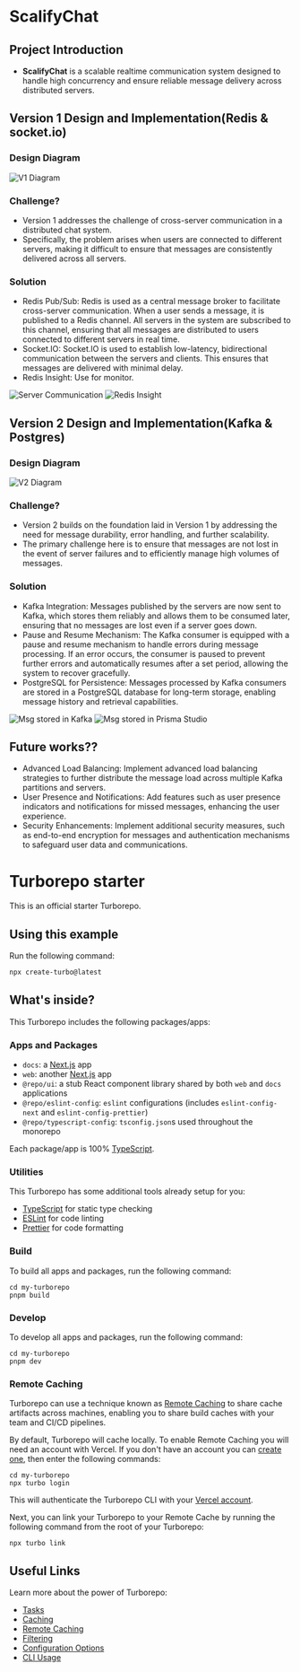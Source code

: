# ScalifyChat

## Project Introduction
- **ScalifyChat** is a scalable realtime communication system designed to handle high concurrency and ensure reliable message delivery across distributed servers. 

## Version 1 Design and Implementation(Redis & socket.io)
### Design Diagram
![V1 Diagram](https://github.com/Reneechang17/ScalifyChat/blob/main/static/ScalifyChat-v1%20diagram.jpg)

### Challenge?
- Version 1 addresses the challenge of cross-server communication in a distributed chat system. 
- Specifically, the problem arises when users are connected to different servers, making it difficult to ensure that messages are consistently delivered across all servers.

### Solution
- Redis Pub/Sub: Redis is used as a central message broker to facilitate cross-server communication. When a user sends a message, it is published to a Redis channel. All servers in the system are subscribed to this channel, ensuring that all messages are distributed to users connected to different servers in real time.
- Socket.IO: Socket.IO is used to establish low-latency, bidirectional communication between the servers and clients. This ensures that messages are delivered with minimal delay.
- Redis Insight: Use for monitor.

![Server Communication](https://github.com/Reneechang17/ScalifyChat/blob/main/static/Server%20Communication.jpg)
![Redis Insight](https://github.com/Reneechang17/ScalifyChat/blob/main/static/Redis%20Insight.jpg)

## Version 2 Design and Implementation(Kafka & Postgres)
### Design Diagram
![V2 Diagram](https://github.com/Reneechang17/ScalifyChat/blob/main/static/ScalifyChat-v2%20diagram.jpg)
### Challenge?
- Version 2 builds on the foundation laid in Version 1 by addressing the need for message durability, error handling, and further scalability. 
- The primary challenge here is to ensure that messages are not lost in the event of server failures and to efficiently manage high volumes of messages.

### Solution
- Kafka Integration: Messages published by the servers are now sent to Kafka, which stores them reliably and allows them to be consumed later, ensuring that no messages are lost even if a server goes down.
- Pause and Resume Mechanism: The Kafka consumer is equipped with a pause and resume mechanism to handle errors during message processing. If an error occurs, the consumer is paused to prevent further errors and automatically resumes after a set period, allowing the system to recover gracefully.
- PostgreSQL for Persistence: Messages processed by Kafka consumers are stored in a PostgreSQL database for long-term storage, enabling message history and retrieval capabilities.

![Msg stored in Kafka](https://github.com/Reneechang17/ScalifyChat/blob/main/static/Msg%20in%20Kafka.jpg)
![Msg stored in Prisma Studio](https://github.com/Reneechang17/ScalifyChat/blob/main/static/Msg%20in%20Prisma%20studio.jpg)

## Future works??
- Advanced Load Balancing: Implement advanced load balancing strategies to further distribute the message load across multiple Kafka partitions and servers.
- User Presence and Notifications: Add features such as user presence indicators and notifications for missed messages, enhancing the user experience.
- Security Enhancements: Implement additional security measures, such as end-to-end encryption for messages and authentication mechanisms to safeguard user data and communications.


# Turborepo starter

This is an official starter Turborepo.

## Using this example

Run the following command:

```sh
npx create-turbo@latest
```

## What's inside?

This Turborepo includes the following packages/apps:

### Apps and Packages

- `docs`: a [Next.js](https://nextjs.org/) app
- `web`: another [Next.js](https://nextjs.org/) app
- `@repo/ui`: a stub React component library shared by both `web` and `docs` applications
- `@repo/eslint-config`: `eslint` configurations (includes `eslint-config-next` and `eslint-config-prettier`)
- `@repo/typescript-config`: `tsconfig.json`s used throughout the monorepo

Each package/app is 100% [TypeScript](https://www.typescriptlang.org/).

### Utilities

This Turborepo has some additional tools already setup for you:

- [TypeScript](https://www.typescriptlang.org/) for static type checking
- [ESLint](https://eslint.org/) for code linting
- [Prettier](https://prettier.io) for code formatting

### Build

To build all apps and packages, run the following command:

```
cd my-turborepo
pnpm build
```

### Develop

To develop all apps and packages, run the following command:

```
cd my-turborepo
pnpm dev
```

### Remote Caching

Turborepo can use a technique known as [Remote Caching](https://turbo.build/repo/docs/core-concepts/remote-caching) to share cache artifacts across machines, enabling you to share build caches with your team and CI/CD pipelines.

By default, Turborepo will cache locally. To enable Remote Caching you will need an account with Vercel. If you don't have an account you can [create one](https://vercel.com/signup), then enter the following commands:

```
cd my-turborepo
npx turbo login
```

This will authenticate the Turborepo CLI with your [Vercel account](https://vercel.com/docs/concepts/personal-accounts/overview).

Next, you can link your Turborepo to your Remote Cache by running the following command from the root of your Turborepo:

```
npx turbo link
```

## Useful Links

Learn more about the power of Turborepo:

- [Tasks](https://turbo.build/repo/docs/core-concepts/monorepos/running-tasks)
- [Caching](https://turbo.build/repo/docs/core-concepts/caching)
- [Remote Caching](https://turbo.build/repo/docs/core-concepts/remote-caching)
- [Filtering](https://turbo.build/repo/docs/core-concepts/monorepos/filtering)
- [Configuration Options](https://turbo.build/repo/docs/reference/configuration)
- [CLI Usage](https://turbo.build/repo/docs/reference/command-line-reference)
